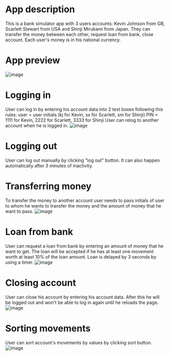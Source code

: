# App description

This is a bank simulator app with 3 users accounts: Kevin Johnson from GB, Scarlett Stewart from USA and Shinji Mirukami from Japan. They can transfer the money between each other, request loan from bank, close account. Each user's money is in his national currency.

# App preview
![image](https://user-images.githubusercontent.com/99435285/158790493-982e9969-7ccb-4696-85f0-9d29422a52cc.png)

# Logging in

User can log in by entering his account data into 2 text boxes following this rules:
user = user initials (kj for Kevin, ss for Scarlett, sm for Shinji)
PIN = 1111 for Kevin, 2222 for Scarlett, 3333 for Shinji
User can relog to another account when he is logged in.
![image](https://user-images.githubusercontent.com/99435285/158789978-683bc89f-eae5-4461-9aa1-beb722e9e532.png)

# Logging out

User can log out manually by clicking "log out" button. It can also happen automatically after 3 minutes of inactivity.

# Transferring money

To transfer the money to another account user needs to pass initials of user to whom he wants to transfer the money and the amount of money that he want to pass.
![image](https://user-images.githubusercontent.com/99435285/158790159-a458d25e-62b1-4a2e-9a15-dc922b0bb629.png)

# Loan from bank

User can request a loan from bank by entering an amount of money that he want to get. The loan will be accepted if he has at least one movement worth at least 10% of the loan amount. Loan is delayed by 3 seconds by using a timer.
![image](https://user-images.githubusercontent.com/99435285/158790258-3b6d099f-8408-4cdd-ba13-8e8c79ef63a5.png)

# Closing account

User can close his account by entering his account data. After this he will be logged out and won't be able to log in again
until he reloads the page.
![image](https://user-images.githubusercontent.com/99435285/158790314-2038b2ec-5cef-4012-a3d3-2e02b7b34dbb.png)

# Sorting movements

User can sort account's movements by values by clicking sort button.
![image](https://user-images.githubusercontent.com/99435285/158790685-7797ec93-ee9d-46f9-9b04-e054fffdbc05.png)

